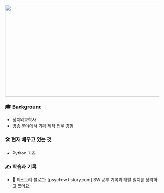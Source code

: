 <a href="https://www.gitanimals.org/en_US?utm_medium=image&utm_source=psychewooo&utm_content=farm">
<img
  src="https://render.gitanimals.org/farms/psychewooo"
  width="600"
  height="300"
/>
</a>

### 🎓 Background
- 정치외교학사
- 방송 분야에서 기획·제작 업무 경험

### 🛠️ 현재 배우고 있는 것
- Python 기초

### ✍️ 학습과 기록
- 📘 티스토리 블로그: [psychew.tistory.com]
  SW 공부 기록과 개발 일지를 정리하고 있어요.

<!--
**psychewooo/psychewooo** is a ✨ _special_ ✨ repository because its `README.md` (this file) appears on your GitHub profile.

Here are some ideas to get you started:

- 🔭 I’m currently working on ...
- 🌱 I’m currently learning ...
- 👯 I’m looking to collaborate on ...
- 🤔 I’m looking for help with ...
- 💬 Ask me about ...
- 📫 How to reach me: ...
- 😄 Pronouns: ...
- ⚡ Fun fact: ...
-->
